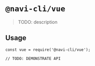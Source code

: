 # `@navi-cli/vue`

> TODO: description

## Usage

```
const vue = require('@navi-cli/vue');

// TODO: DEMONSTRATE API
```
